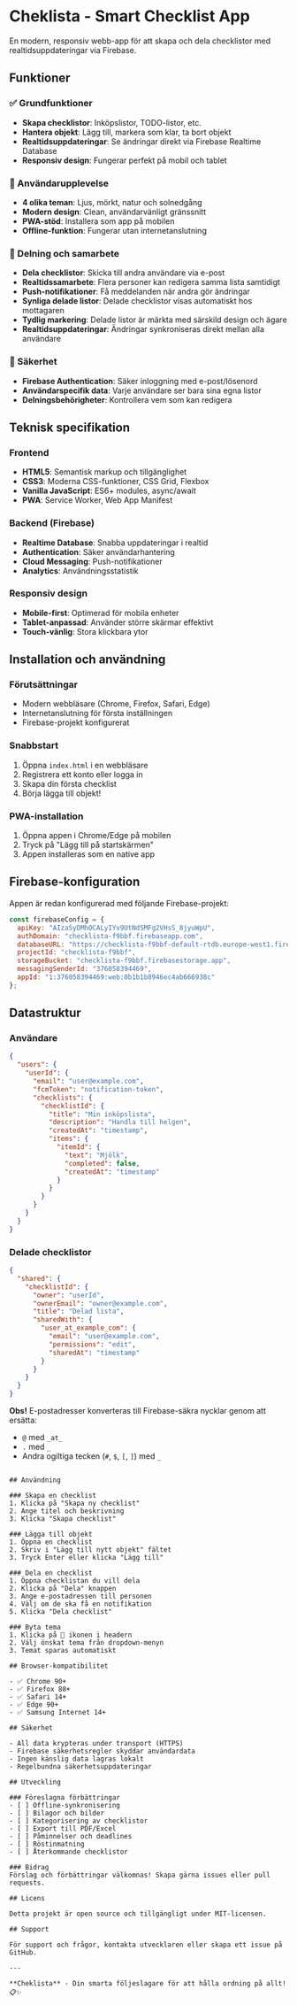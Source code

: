 # Cheklista - Smart Checklist App

En modern, responsiv webb-app för att skapa och dela checklistor med realtidsuppdateringar via Firebase.

## Funktioner

### ✅ Grundfunktioner
- **Skapa checklistor**: Inköpslistor, TODO-listor, etc.
- **Hantera objekt**: Lägg till, markera som klar, ta bort objekt
- **Realtidsuppdateringar**: Se ändringar direkt via Firebase Realtime Database
- **Responsiv design**: Fungerar perfekt på mobil och tablet

### 🎨 Användarupplevelse
- **4 olika teman**: Ljus, mörkt, natur och solnedgång
- **Modern design**: Clean, användarvänligt gränssnitt
- **PWA-stöd**: Installera som app på mobilen
- **Offline-funktion**: Fungerar utan internetanslutning

### 👥 Delning och samarbete
- **Dela checklistor**: Skicka till andra användare via e-post
- **Realtidssamarbete**: Flera personer kan redigera samma lista samtidigt
- **Push-notifikationer**: Få meddelanden när andra gör ändringar
- **Synliga delade listor**: Delade checklistor visas automatiskt hos mottagaren
- **Tydlig markering**: Delade listor är märkta med särskild design och ägare
- **Realtidsuppdateringar**: Ändringar synkroniseras direkt mellan alla användare

### 🔐 Säkerhet
- **Firebase Authentication**: Säker inloggning med e-post/lösenord
- **Användarspecifik data**: Varje användare ser bara sina egna listor
- **Delningsbehörigheter**: Kontrollera vem som kan redigera

## Teknisk specifikation

### Frontend
- **HTML5**: Semantisk markup och tillgänglighet
- **CSS3**: Moderna CSS-funktioner, CSS Grid, Flexbox
- **Vanilla JavaScript**: ES6+ modules, async/await
- **PWA**: Service Worker, Web App Manifest

### Backend (Firebase)
- **Realtime Database**: Snabba uppdateringar i realtid
- **Authentication**: Säker användarhantering
- **Cloud Messaging**: Push-notifikationer
- **Analytics**: Användningsstatistik

### Responsiv design
- **Mobile-first**: Optimerad för mobila enheter
- **Tablet-anpassad**: Använder större skärmar effektivt
- **Touch-vänlig**: Stora klickbara ytor

## Installation och användning

### Förutsättningar
- Modern webbläsare (Chrome, Firefox, Safari, Edge)
- Internetanslutning för första inställningen
- Firebase-projekt konfigurerat

### Snabbstart
1. Öppna `index.html` i en webbläsare
2. Registrera ett konto eller logga in
3. Skapa din första checklist
4. Börja lägga till objekt!

### PWA-installation
1. Öppna appen i Chrome/Edge på mobilen
2. Tryck på "Lägg till på startskärmen"
3. Appen installeras som en native app

## Firebase-konfiguration

Appen är redan konfigurerad med följande Firebase-projekt:
```javascript
const firebaseConfig = {
  apiKey: "AIzaSyDMhOCALyIYv9UtNdSMFg2VHsS_8jyuWpU",
  authDomain: "checklista-f9bbf.firebaseapp.com",
  databaseURL: "https://checklista-f9bbf-default-rtdb.europe-west1.firebasedatabase.app",
  projectId: "checklista-f9bbf",
  storageBucket: "checklista-f9bbf.firebasestorage.app",
  messagingSenderId: "376058394469",
  appId: "1:376058394469:web:0b1b1b8946ec4ab666938c"
};
```

## Datastruktur

### Användare
```json
{
  "users": {
    "userId": {
      "email": "user@example.com",
      "fcmToken": "notification-token",
      "checklists": {
        "checklistId": {
          "title": "Min inköpslista",
          "description": "Handla till helgen",
          "createdAt": "timestamp",
          "items": {
            "itemId": {
              "text": "Mjölk",
              "completed": false,
              "createdAt": "timestamp"
            }
          }
        }
      }
    }
  }
}
```

### Delade checklistor
```json
{
  "shared": {
    "checklistId": {
      "owner": "userId",
      "ownerEmail": "owner@example.com",
      "title": "Delad lista",
      "sharedWith": {
        "user_at_example_com": {
          "email": "user@example.com",
          "permissions": "edit",
          "sharedAt": "timestamp"
        }
      }
    }
  }
}
```

**Obs!** E-postadresser konverteras till Firebase-säkra nycklar genom att ersätta:
- `@` med `_at_`
- `.` med `_`
- Andra ogiltiga tecken (`#`, `$`, `[`, `]`) med `_`
```

## Användning

### Skapa en checklist
1. Klicka på "Skapa ny checklist"
2. Ange titel och beskrivning
3. Klicka "Skapa checklist"

### Lägga till objekt
1. Öppna en checklist
2. Skriv i "Lägg till nytt objekt" fältet
3. Tryck Enter eller klicka "Lägg till"

### Dela en checklist
1. Öppna checklistan du vill dela
2. Klicka på "Dela" knappen
3. Ange e-postadressen till personen
4. Välj om de ska få en notifikation
5. Klicka "Dela checklist"

### Byta tema
1. Klicka på 🎨 ikonen i headern
2. Välj önskat tema från dropdown-menyn
3. Temat sparas automatiskt

## Browser-kompatibilitet

- ✅ Chrome 90+
- ✅ Firefox 88+
- ✅ Safari 14+
- ✅ Edge 90+
- ✅ Samsung Internet 14+

## Säkerhet

- All data krypteras under transport (HTTPS)
- Firebase säkerhetsregler skyddar användardata
- Ingen känslig data lagras lokalt
- Regelbundna säkerhetsuppdateringar

## Utveckling

### Föreslagna förbättringar
- [ ] Offline-synkronisering
- [ ] Bilagor och bilder
- [ ] Kategorisering av checklistor
- [ ] Export till PDF/Excel
- [ ] Påminnelser och deadlines
- [ ] Röstinmatning
- [ ] Återkommande checklistor

### Bidrag
Förslag och förbättringar välkomnas! Skapa gärna issues eller pull requests.

## Licens

Detta projekt är open source och tillgängligt under MIT-licensen.

## Support

För support och frågor, kontakta utvecklaren eller skapa ett issue på GitHub.

---

**Cheklista** - Din smarta följeslagare för att hålla ordning på allt! 📋✨